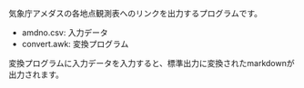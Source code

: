 気象庁アメダスの各地点観測表へのリンクを出力するプログラムです。

- amdno.csv: 入力データ
- convert.awk: 変換プログラム

変換プログラムに入力データを入力すると、標準出力に変換されたmarkdownが出力されます。
